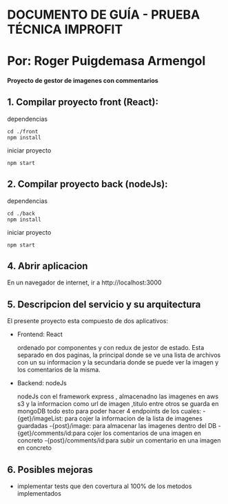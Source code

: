 # DOCUMENTO DE GUÍA - PRUEBA TÉCNICA IMPROFIT
# Por: Roger Puigdemasa Armengol
#### Proyecto de gestor de imagenes con commentarios

## 1. Compilar proyecto front (React):

dependencias
```
cd ./front
npm install
```
iniciar proyecto
```
npm start
```

## 2. Compilar proyecto back (nodeJs):

dependencias
```
cd ./back
npm install
```

iniciar proyecto
```
npm start
```


## 4. Abrir aplicacion

En un navegador de internet, ir a http://localhost:3000

## 5. Descripcion del servicio y su arquitectura

El presente proyecto esta compuesto de dos aplicativos:

+ Frontend: React

    ordenado por componentes y con redux de jestor de estado. Esta separado en dos paginas, la principal donde se ve una lista de archivos con un su informacion y la secundaria donde se puede ver la imagen y los comentarios de la misma.

+ Backend: nodeJs

    nodeJs con el framework express , almacenadno las imagenes en aws s3 y la informacion como url de imagen ,titulo entre otros se guarda en mongoDB todo esto  para poder hacer 4 endpoints de los cuales:
        -{get}/imageList: para cojer la informacion de la lista de imagenes guardadas
        -{post}/image: para almacenar las imagenes dentro del DB
        -{get}/comments/id:para cojer los comentarios de una imagen en concreto
        -{post}/comments/id:para subir un comentario en una imagen en concreto


## 6. Posibles mejoras




+ implementar tests que den covertura al 100% de los metodos implementados
